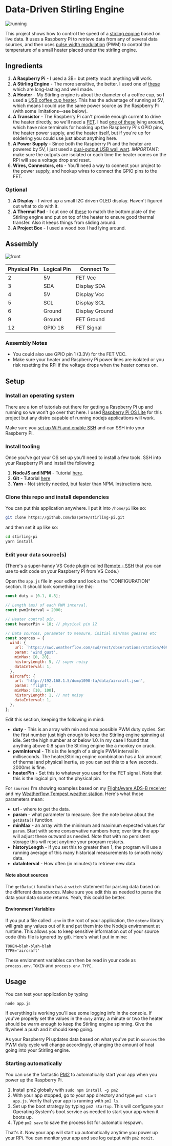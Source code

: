 # Data-Driven Stirling Engine

![running](images/running.gif)

This project shows how to control the speed of a [stirling engine](https://en.wikipedia.org/wiki/Stirling_engine) based on live data. It uses a Raspberry Pi to retrieve data from any of several data sources, and then uses [pulse width modulation](https://en.wikipedia.org/wiki/Pulse-width_modulation) (PWM) to control the temperature of a small heater placed under the stirling engine.

## Ingredients

1. **A Raspberry Pi** - I used a 3B+ but pretty much anything will work.
1. **A Stirling Engine** - The more sensitive, the better. I used one of [these](https://www.stirlingengine.co.uk/d.asp?product=KS90_BLU_KIT) which are long-lasting and well made.
1. **A Heater** - My Stirling engine is about the diameter of a coffee cup, so I used a [USB coffee cup heater](https://www.amazon.com/gp/product/B08MCZ78MY). This has the advantage of running at 5V, which means I could use the same power source as the Raspberry Pi (with some limitations--see below).
1. **A Transistor** - The Raspberry Pi can't provide enough current to drive the heater directly, so we'll need a [FET](https://en.wikipedia.org/wiki/Field-effect_transistor). I had [one of these](https://www.amazon.com/gp/product/B07GLNCRR4) lying around, which have nice terminals for hooking up the Raspberry Pi's GPIO pins, the heater power supply, and the heater itself, but if you're up for soldering you could use just about anything here.
1. **A Power Supply** - Since both the Raspberry Pi and the heater are powered by 5V, I just used a [dual-output USB wall wart](https://www.amazon.com/gp/product/B07DFWKBF7). _IMPORTANT_: make sure the outputs are isolated or each time the heater comes on the RPi will see a voltage drop and reset.
1. **Wires, Connectors, etc** - You'll need a way to connect your project to the power supply, and hookup wires to connect the GPIO pins to the FET.

### Optional

1. **A Display** - I wired up a small I2C driven OLED display. Haven't figured out what to do with it.
1. **A Thermal Pad** - I cut one of [these](https://www.amazon.com/gp/product/B085VSJFY7) to match the bottom plate of the Stirling engine and put on top of the heater to ensure good thermal transfer. Also it keeps things from sliding around.
1. **A Project Box** - I used a wood box I had lying around.

## Assembly

![front](images/inside.jpg)

| Physical Pin | Logical Pin | Connect To     |
| ------------ | ----------- | -------------- |
| 2            | 5V          | FET Vcc        |
| 3            | SDA         | Display SDA    |
| 4            | 5V          | Display Vcc    |
| 5            | SCL         | Display SCL    |
| 6            | Ground      | Display Ground |
| 9            | Ground      | FET Ground     |
| 12           | GPIO 18     | FET Signal     |

### Assembly Notes

- You could also use GPIO pin 1 (3.3V) for the FET VCC.
- Make sure your heater and Raspberry Pi power lines are isolated or you risk resetting the RPi if the voltage drops when the heater comes on.

## Setup

### Install an operating system

There are a ton of tutorials out there for getting a Raspberry Pi up and running so we won't go over that here. I used [Raspberry Pi OS Lite](https://www.raspberrypi.org/software/operating-systems/#raspberry-pi-os-32-bit) for this project but any distro capable of running nodejs applications will work.

Make sure you [set up WiFi and enable SSH](https://www.raspberrypi.org/documentation/remote-access/ssh/README.md) and can SSH into your Raspberry Pi.

### Install tooling

Once you've got your OS set up you'll need to install a few tools. SSH into your Raspberry Pi and install the following:

1. **NodeJS and NPM** - Tutorial [here](https://medium.com/@thedyslexiccoder/how-to-update-nodejs-npm-on-a-raspberry-pi-4-da75cad4148c).
1. **Git** - Tutorial [here](https://linuxize.com/post/how-to-install-git-on-raspberry-pi/)
1. **Yarn** - Not strictly needed, but faster than NPM. Instructions [here](https://classic.yarnpkg.com/en/docs/install).

### Clone this repo and install dependencies

You can put this application anywhere. I put it into `/home/pi` like so:

```bash
git clone https://github.com/baspete/stirling-pi.git
```

and then set it up like so:

```bash
cd stirling-pi
yarn install
```

### Edit your data source(s)

(There's a super-handy VS Code plugin called [Remote - SSH](https://github.com/Microsoft/vscode-remote-release) that you can use to edit code on your Raspberry Pi from VS Code.)

Open the `app.js` file in your editor and look a the "CONFIGURATION" section. It should look something like this:

```javascript
const duty = [0.1, 0.8];

// Length (ms) of each PWM interval.
const pwmInterval = 2000;

// Heater control pin.
const heaterPin = 18; // physical pin 12

// Data sources, parameter to measure, initial min/max guesses etc
const sources = {
  wind: {
    url: `https://swd.weatherflow.com/swd/rest/observations/station/40983?token=${process.env.TOKEN}`,
    param: 'wind_gust',
    minMax: [0, 20],
    historyLength: 5, // super noisy
    dataInterval: 1,
  },
  aircraft: {
    url: 'http://192.168.1.5/dump1090-fa/data/aircraft.json',
    param: 'flight',
    minMax: [10, 100],
    historyLength: 1, // not noisy
    dataInterval: 1,
  },
};
```

Edit this section, keeping the following in mind:

- **duty** - This is an array with min and max possible PWM duty cycles. Set the first number just high enough to keep the Stirling engine spinning at idle. Set the high number at or below 1.0. In my case I found that anything above 0.8 spun the Stirling engine like a monkey on crack.
- **pwmInterval** - This is the length of a single PWM interval in milliseconds. The heater/Stirling engine combination has a fair amount of thermal and physical inertia, so you can set this to a few seconds. 2000ms is fine.
- **heaterPin** - Set this to whatever you used for the FET signal. Note that this is the logical pin, not the physical pin.

For `sources` I'm showing examples based on my [FlightAware ADS-B receiver](https://flightaware.com/adsb/piaware/) and my [Weatherflow Tempest weather station](https://weatherflow.com/tempest-weather-system/). Here's what those parameters mean:

- **url** - where to get the data.
- **param** - what parameter to measure. See the note below about the `getData()` function.
- **minMax** - an array with the minimum and maximum expected values for `param`. Start with some conservative numbers here; over time the app will adjust these outward as needed. Note that with no persistent storage this will reset anytime your program restarts.
- **historyLength** - If you set this to greater then 1, the program will use a running average of this many historical measurements to smooth noisy data.
- **dataInterval** - How often (in minutes) to retrieve new data.

#### Note about sources

The `getData()` function has a `switch` statement for parsing data based on the different data sources. Make sure you edit this as needed to parse the data your data source returns. Yeah, this could be better.

#### Environment Variables

If you put a file called `.env` in the root of your application, the `dotenv` library will grab any values out of it and put them into the Nodejs environment at runtime. This allows you to keep sensitive information out of your source code (this file is ignored by git). Here's what I put in mine:

```
TOKEN=blah-blah-blah
TYPE='aircraft'
```

These envionment variables can then be read in your code as `process.env.TOKEN` and `process.env.TYPE`.

## Usage

You can test your application by typing

```
node app.js
```

If everything is working you'll see some logging info in the console. If you've properly set the values in the `duty` array, a minute or two the heater should be warm enough to keep the Stirling engine spinning. Give the flywheel a push and it should keep going.

As your Raspberry Pi updates data based on what you've put in `sources` the PWM duty cycle will change accordingly, changing the amount of heat going into your Stirling engine.

### Starting automatically

You can use the fantastic [PM2](https://pm2.keymetrics.io/docs/usage/quick-start/) to automatically start your app when you power up the Raspberry Pi.

1. Install pm2 globally with `sudo npm install -g pm2`
2. With your app stopped, go to your app directory and type `pm2 start app.js`. Verify that your app is running with `pm2 ls`.
3. Set up the boot strategy by typing `pm2 startup`. This will configure your Operating System's boot service as needed to start your app when it boots up.
4. Type `pm2 save` to save the process list for automatic respawn.

That's it. Now your app will start up automatically anytime you power up your RPi. You can monitor your app and see log output with `pm2 monit`.
